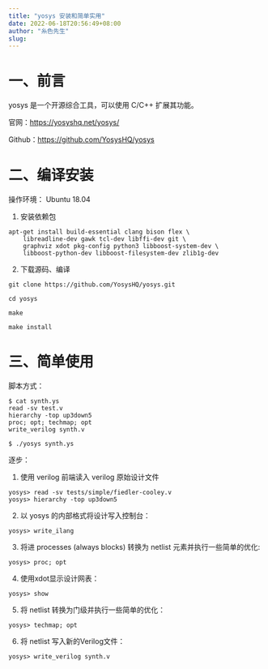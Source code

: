 ```yaml
---
title: "yosys 安装和简单实用"
date: 2022-06-18T20:56:49+08:00
author: "糸色先生"
slug: 
---
```


# 一、前言

yosys 是一个开源综合工具，可以使用 C/C++ 扩展其功能。

官网：<https://yosyshq.net/yosys/>

Github：<https://github.com/YosysHQ/yosys>

# 二、编译安装

操作环境： Ubuntu 18.04

1. 安装依赖包

```
apt-get install build-essential clang bison flex \
	libreadline-dev gawk tcl-dev libffi-dev git \
	graphviz xdot pkg-config python3 libboost-system-dev \
	libboost-python-dev libboost-filesystem-dev zlib1g-dev
```
2. 下载源码、编译

```
git clone https://github.com/YosysHQ/yosys.git

cd yosys

make 

make install
```

# 三、简单使用

脚本方式：

```
$ cat synth.ys
read -sv test.v
hierarchy -top up3down5
proc; opt; techmap; opt
write_verilog synth.v

$ ./yosys synth.ys
```

逐步：

1. 使用 verilog 前端读入 verilog 原始设计文件

```
yosys> read -sv tests/simple/fiedler-cooley.v
yosys> hierarchy -top up3down5
```

2. 以 yosys 的内部格式将设计写入控制台：

```
yosys> write_ilang
```

3. 将进  processes (always blocks) 转换为 netlist 元素并执行一些简单的优化:

```
yosys> proc; opt
```

4. 使用xdot显示设计网表：

```
yosys> show
```

5. 将 netlist 转换为门级并执行一些简单的优化：

```
yosys> techmap; opt
```

6. 将 netlist 写入新的Verilog文件：
```
yosys> write_verilog synth.v
```